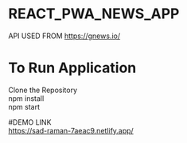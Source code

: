 # REACT_PWA_NEWS_APP

API USED FROM https://gnews.io/

# To Run Application

Clone the Repository  
npm install  
npm start

#DEMO LINK  
https://sad-raman-7aeac9.netlify.app/
